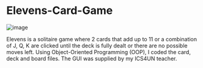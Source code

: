 # Elevens-Card-Game
![image](https://user-images.githubusercontent.com/109870617/227646564-a6f77eca-5414-4cdc-bf19-14f0fad1dc4d.png)

Elevens is a solitaire game where 2 cards that add up to 11 or a combination of J, Q, K are clicked until the deck is fully dealt or there are no possible moves left. Using Object-Oriented Programming (OOP), I coded the card, deck and board files. The GUI was supplied by my ICS4UN teacher.  
